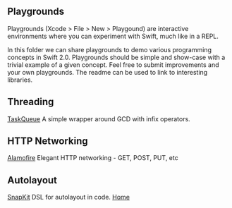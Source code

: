 ## Playgrounds
Playgrounds (Xcode > File > New > Playgound) are interactive environments where you can experiment with Swift, much like in a REPL. 

In this folder we can share playgrounds to demo various programming concepts in Swift 2.0. Playgrounds should be simple and show-case with a trivial example of a given concept. Feel free to submit improvements and your own playgrounds. The readme can be used to link to interesting libraries.

## Threading
[TaskQueue](https://github.com/icanzilb/TaskQueue) A simple wrapper around GCD with infix operators.

## HTTP Networking
[Alamofire](https://github.com/Alamofire/Alamofire) Elegant HTTP networking - GET, POST, PUT, etc

## Autolayout
[SnapKit](https://github.com/SnapKit/SnapKit) DSL for autolayout in code. [Home](http://snapkit.io/)

